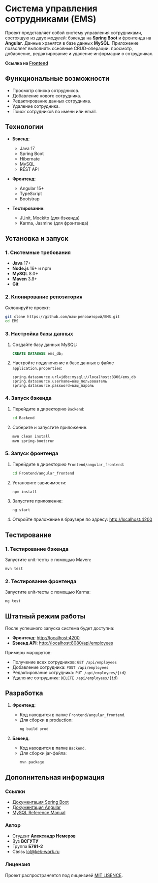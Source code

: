 # Система управления сотрудниками (EMS)

Проект представляет собой систему управления сотрудниками, состоящую из двух модулей: бэкенда на **Spring Boot** и фронтенда на **Angular**. Данные хранятся в базе данных **MySQL**. Приложение позволяет выполнять основные CRUD-операции: просмотр, добавление, редактирование и удаление информации о сотрудниках.

**Ссылка на [Frontend](https://github.com/DANTECK-dev/Backend-Employee-Manager-System)** 


## Функциональные возможности

- Просмотр списка сотрудников.
- Добавление нового сотрудника.
- Редактирование данных сотрудника.
- Удаление сотрудника.
- Поиск сотрудников по имени или email.


## Технологии

- **Бэкенд**: 
  - Java 17
  - Spring Boot
  - Hibernate
  - MySQL
  - REST API

- **Фронтенд**:
  - Angular 15+
  - TypeScript
  - Bootstrap

- **Тестирование**:
  - JUnit, Mockito (для бэкенда)
  - Karma, Jasmine (для фронтенда)


## Установка и запуск

### 1. Системные требования
- **Java** 17+
- **Node.js** 16+ и npm
- **MySQL** 8.0+
- **Maven** 3.8+
- **Git**

### 2. Клонирование репозитория
Склонируйте проект:
```bash
git clone https://github.com/ваш-репозиторий/EMS.git
cd EMS
```

### 3. Настройка базы данных
1. Создайте базу данных MySQL:
   ```sql
   CREATE DATABASE ems_db;
   ```
2. Настройте подключение к базе данных в файле `application.properties`:
   ```properties
   spring.datasource.url=jdbc:mysql://localhost:3306/ems_db
   spring.datasource.username=ваш_пользователь
   spring.datasource.password=ваш_пароль
   ```

### 4. Запуск бэкенда
1. Перейдите в директорию `Backend`:
   ```bash
   cd Backend
   ```
2. Соберите и запустите приложение:
   ```bash
   mvn clean install
   mvn spring-boot:run
   ```

### 5. Запуск фронтенда
1. Перейдите в директорию `Frontend/angular_frontend`:
   ```bash
   cd Frontend/angular_frontend
   ```
2. Установите зависимости:
   ```bash
   npm install
   ```
3. Запустите приложение:
   ```bash
   ng start
   ```
4. Откройте приложение в браузере по адресу: [http://localhost:4200](http://localhost:4200)


## Тестирование

### 1. Тестирование бэкенда
Запустите unit-тесты с помощью Maven:
```bash
mvn test
```

### 2. Тестирование фронтенда
Запустите unit-тесты с помощью Karma:
```bash
ng test
```

## Штатный режим работы
После успешного запуска система будет доступна:
- **Фронтенд**: [http://localhost:4200](http://localhost:4200)
- **Бэкенд API**: [http://localhost:8080/api/employees](http://localhost:8080/api/employees)

Примеры маршрутов:
- Получение всех сотрудников: `GET /api/employees`
- Добавление сотрудника: `POST /api/employees`
- Редактирование сотрудника: `PUT /api/employees/{id}`
- Удаление сотрудника: `DELETE /api/employees/{id}`


## Разработка

1. **Фронтенд**:
   - Код находится в папке `Frontend/angular_frontend`.
   - Для сборки в production:
     ```bash
     ng build prod
     ```

2. **Бэкенд**:
   - Код находится в папке `Backend`.
   - Для сборки jar-файла:
     ```bash
     mvn package
     ```

## Дополнительная информация

### Ссылки
- [Документация Spring Boot](https://spring.io/projects/spring-boot)
- [Документация Angular](https://angular.io/docs)
- [MySQL Reference Manual](https://dev.mysql.com/doc/)

### Автор
- Cтудент **Александр Немеров**
- Вуз **ВСГУТУ**
- Группа **Б761-2**
- Связь lol@kek-work.ru

### Лицензия
Проект распространяется под лицензией [MIT LISENCE](LISENCE).

